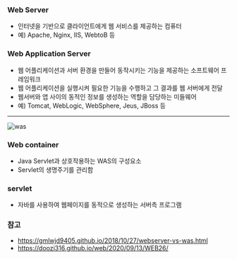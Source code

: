 ### Web Server
- 인터넷을 기반으로 클라이언트에게 웹 서비스를 제공하는 컴퓨터
- 예) Apache, Nginx, IIS, WebtoB 등

### Web Application Server

- 웹 어플리케이션과 서버 환경을 만들어 동작시키는 기능을 제공하는 소프트웨어 프레임워크  
- 웹 어플리케이션을 실행시켜 필요한 기능을 수행하고 그 결과를 웹 서버에게 전달
- 웹서버와 앱 사이의 동적인 정보를 생성하는 역할을 담당하는 미들웨어
- 예) Tomcat, WebLogic, WebSphere, Jeus, JBoss 등

---  

![was](https://r4r.co.in/java/struts/basic/tutorial/01/images/struts_webApp.png)
### Web container
- Java Servlet과 상호작용하는 WAS의 구성요소
- Servlet의 생명주기를 관리함

### servlet 
- 자바를 사용하여 웹페이지를 동적으로 생성하는 서버측 프로그램
 

### 참고
- https://gmlwjd9405.github.io/2018/10/27/webserver-vs-was.html
- https://doozi316.github.io/web/2020/09/13/WEB26/